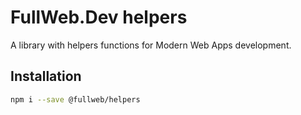 # FullWeb.Dev helpers

A library with helpers functions for Modern Web Apps development.

## Installation

```bash
npm i --save @fullweb/helpers
```
